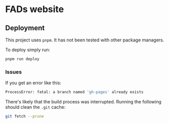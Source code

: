 # FADs website

## Deployment

This project uses `pnpm`. It has not been tested with other package managers.

To deploy simply run:

```bash
pnpm run deploy
```

### Issues

If you get an error like this:

```bash
ProcessError: fatal: a branch named 'gh-pages' already exists
```

There's likely that the build process was interrupted. Running the following should clean the `.git` cache:

```bash
git fetch --prune
```
